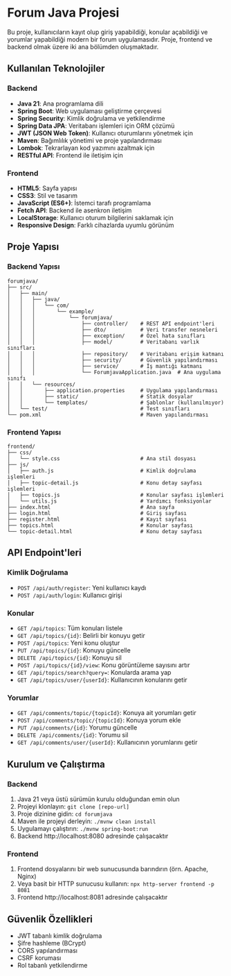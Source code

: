 # Forum Java Projesi

Bu proje, kullanıcıların kayıt olup giriş yapabildiği, konular açabildiği ve yorumlar yapabildiği modern bir forum uygulamasıdır. Proje, frontend ve backend olmak üzere iki ana bölümden oluşmaktadır.

## Kullanılan Teknolojiler

### Backend

- **Java 21**: Ana programlama dili
- **Spring Boot**: Web uygulaması geliştirme çerçevesi
- **Spring Security**: Kimlik doğrulama ve yetkilendirme
- **Spring Data JPA**: Veritabanı işlemleri için ORM çözümü
- **JWT (JSON Web Token)**: Kullanıcı oturumlarını yönetmek için
- **Maven**: Bağımlılık yönetimi ve proje yapılandırması
- **Lombok**: Tekrarlayan kod yazımını azaltmak için
- **RESTful API**: Frontend ile iletişim için

### Frontend

- **HTML5**: Sayfa yapısı
- **CSS3**: Stil ve tasarım
- **JavaScript (ES6+)**: İstemci tarafı programlama
- **Fetch API**: Backend ile asenkron iletişim
- **LocalStorage**: Kullanıcı oturum bilgilerini saklamak için
- **Responsive Design**: Farklı cihazlarda uyumlu görünüm

## Proje Yapısı

### Backend Yapısı

```
forumjava/
├── src/
│   ├── main/
│   │   ├── java/
│   │   │   └── com/
│   │   │       └── example/
│   │   │           └── forumjava/
│   │   │               ├── controller/    # REST API endpoint'leri
│   │   │               ├── dto/           # Veri transfer nesneleri
│   │   │               ├── exception/     # Özel hata sınıfları
│   │   │               ├── model/         # Veritabanı varlık sınıfları
│   │   │               ├── repository/    # Veritabanı erişim katmanı
│   │   │               ├── security/      # Güvenlik yapılandırması
│   │   │               ├── service/       # İş mantığı katmanı
│   │   │               └── ForumjavaApplication.java  # Ana uygulama sınıfı
│   │   └── resources/
│   │       ├── application.properties     # Uygulama yapılandırması
│   │       ├── static/                    # Statik dosyalar
│   │       └── templates/                 # Şablonlar (kullanılmıyor)
│   └── test/                              # Test sınıfları
└── pom.xml                                # Maven yapılandırması
```

### Frontend Yapısı

```
frontend/
├── css/
│   └── style.css                          # Ana stil dosyası
├── js/
│   ├── auth.js                            # Kimlik doğrulama işlemleri
│   ├── topic-detail.js                    # Konu detay sayfası işlemleri
│   ├── topics.js                          # Konular sayfası işlemleri
│   └── utils.js                           # Yardımcı fonksiyonlar
├── index.html                             # Ana sayfa
├── login.html                             # Giriş sayfası
├── register.html                          # Kayıt sayfası
├── topics.html                            # Konular sayfası
└── topic-detail.html                      # Konu detay sayfası
```

## API Endpoint'leri

### Kimlik Doğrulama

- `POST /api/auth/register`: Yeni kullanıcı kaydı
- `POST /api/auth/login`: Kullanıcı girişi

### Konular

- `GET /api/topics`: Tüm konuları listele
- `GET /api/topics/{id}`: Belirli bir konuyu getir
- `POST /api/topics`: Yeni konu oluştur
- `PUT /api/topics/{id}`: Konuyu güncelle
- `DELETE /api/topics/{id}`: Konuyu sil
- `POST /api/topics/{id}/view`: Konu görüntüleme sayısını artır
- `GET /api/topics/search?query=`: Konularda arama yap
- `GET /api/topics/user/{userId}`: Kullanıcının konularını getir

### Yorumlar

- `GET /api/comments/topic/{topicId}`: Konuya ait yorumları getir
- `POST /api/comments/topic/{topicId}`: Konuya yorum ekle
- `PUT /api/comments/{id}`: Yorumu güncelle
- `DELETE /api/comments/{id}`: Yorumu sil
- `GET /api/comments/user/{userId}`: Kullanıcının yorumlarını getir

## Kurulum ve Çalıştırma

### Backend

1. Java 21 veya üstü sürümün kurulu olduğundan emin olun
2. Projeyi klonlayın: `git clone [repo-url]`
3. Proje dizinine gidin: `cd forumjava`
4. Maven ile projeyi derleyin: `./mvnw clean install`
5. Uygulamayı çalıştırın: `./mvnw spring-boot:run`
6. Backend http://localhost:8080 adresinde çalışacaktır

### Frontend

1. Frontend dosyalarını bir web sunucusunda barındırın (örn. Apache, Nginx)
2. Veya basit bir HTTP sunucusu kullanın: `npx http-server frontend -p 8081`
3. Frontend http://localhost:8081 adresinde çalışacaktır

## Güvenlik Özellikleri

- JWT tabanlı kimlik doğrulama
- Şifre hashleme (BCrypt)
- CORS yapılandırması
- CSRF koruması
- Rol tabanlı yetkilendirme

